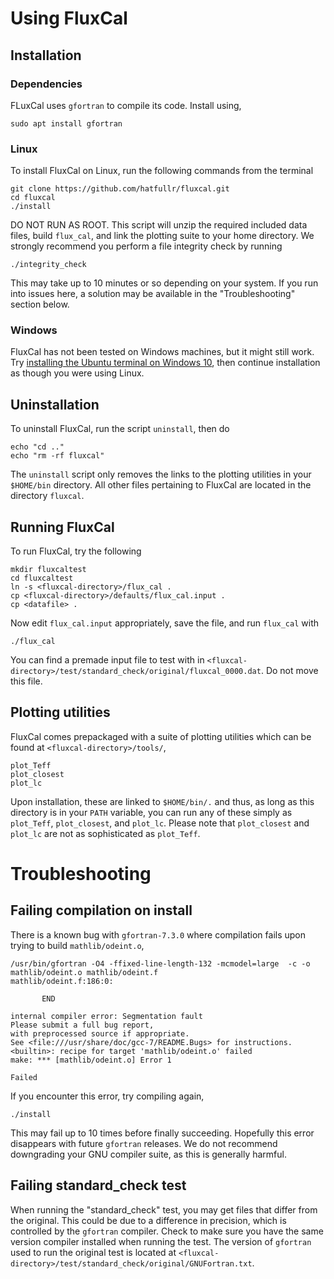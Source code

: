 # Using FluxCal

## Installation

### Dependencies
FLuxCal uses `gfortran` to compile its code. Install using,
```
sudo apt install gfortran
```

### Linux
To install FluxCal on Linux, run the following commands from the terminal
```
git clone https://github.com/hatfullr/fluxcal.git
cd fluxcal
./install
```
DO NOT RUN AS ROOT. This script will unzip the required included data files,
build `flux_cal`, and link the plotting suite to your home directory. We strongly
recommend you perform a file integrity check by running
```
./integrity_check
```
This may take up to 10 minutes or so depending on your system. If you run into
issues here, a solution may be available in the "Troubleshooting" section below.

### Windows
FluxCal has not been tested on Windows machines, but it might still work. Try
[installing the Ubuntu terminal on Windows 10](https://tutorials.ubuntu.com/tutorial/tutorial-ubuntu-on-windows#0), then continue installation as though you were using
Linux.

## Uninstallation
To uninstall FluxCal, run the script `uninstall`, then do
```
echo "cd .."
echo "rm -rf fluxcal"
```
The `uninstall` script only removes the links to the plotting utilities in your
`$HOME/bin` directory. All other files pertaining to FluxCal are located in the
directory `fluxcal`.


## Running FluxCal

To run FluxCal, try the following
```
mkdir fluxcaltest
cd fluxcaltest
ln -s <fluxcal-directory>/flux_cal .
cp <fluxcal-directory>/defaults/flux_cal.input .
cp <datafile> .
```
Now edit `flux_cal.input` appropriately, save the file, and run `flux_cal`
with
```
./flux_cal
```
You can find a premade input file to test with in `<fluxcal-directory>/test/standard_check/original/fluxcal_0000.dat`. Do not move this file.


## Plotting utilities

FluxCal comes prepackaged with a suite of plotting utilities which can be found
at `<fluxcal-directory>/tools/`,
```
plot_Teff
plot_closest
plot_lc
```
Upon installation, these are linked to `$HOME/bin/.` and thus, as long as this
directory is in your `PATH` variable, you can run any of these simply as
`plot_Teff`, `plot_closest`, and `plot_lc`. Please note that `plot_closest` and
`plot_lc` are not as sophisticated as `plot_Teff`.


# Troubleshooting

## Failing compilation on install

There is a known bug with `gfortran-7.3.0` where compilation fails upon trying
to build `mathlib/odeint.o`,
```
/usr/bin/gfortran -O4 -ffixed-line-length-132 -mcmodel=large  -c -o mathlib/odeint.o mathlib/odeint.f
mathlib/odeint.f:186:0:

       END
 
internal compiler error: Segmentation fault
Please submit a full bug report,
with preprocessed source if appropriate.
See <file:///usr/share/doc/gcc-7/README.Bugs> for instructions.
<builtin>: recipe for target 'mathlib/odeint.o' failed
make: *** [mathlib/odeint.o] Error 1

Failed
```
If you encounter this error, try compiling again,
```
./install
```
This may fail up to 10 times before finally succeeding. Hopefully this error
disappears with future `gfortran` releases. We do not recommend downgrading
your GNU compiler suite, as this is generally harmful.


## Failing standard_check test

When running the "standard_check" test, you may get files that differ
from the original. This could be due to a difference in precision, which
is controlled by the `gfortran` compiler. Check to make sure you have the same
version compiler installed when running the test. The version of `gfortran`
used to run the original test is located at
`<fluxcal-directory>/test/standard_check/original/GNUFortran.txt`.


